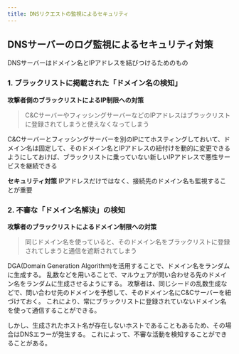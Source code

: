 ```yaml
---
title: DNSリクエストの監視によるセキュリティ
---
```


## DNSサーバーのログ監視によるセキュリティ対策
DNSサーバーはドメイン名とIPアドレスを結びつけるためのもの

### 1. ブラックリストに掲載された「ドメイン名の検知」

**攻撃者側のブラックリストによるIP制限への対策**
>C&CサーバーやフィッシングサーバーなどのIPアドレスはブラックリストに登録されてしまうと使えなくなってしまう

C&Cサーバーとフィッシングサーバーを別のIPにてホスティングしておいて、ドメイン名は固定して、そのドメイン名とIPアドレスの紐付けを動的に変更できるようにしておけば、ブラックリストに乗っていない新しいIPアドレスで悪性サービスを継続できる

**セキュリティ対策**
IPアドレスだけではなく、接続先のドメイン名も監視することが重要

### 2. 不審な「ドメイン名解決」の検知

**攻撃者のブラックリストによるドメイン制限への対策**
>同じドメイン名を使っていると、そのドメイン名をブラックリストに登録されてしまうと通信を遮断されてしまう

DGA(Domain Generation Algorithm)を活用することで、ドメイン名をランダムに生成する。
乱数などを用いることで、マルウェアが問い合わせる先のドメイン名をランダムに生成させるようにする。
攻撃者は、同じシードの乱数生成などで、問い合わせ先のドメインを予想して、そのドメイン名にC&Cサーバーを紐づけておく。
これにより、常にブラックリストに登録されていないドメイン名を使って通信することができる。

しかし、生成されたホスト名が存在しないホストであることもあるため、その場合はDNSエラーが発生する。
これによって、不審な活動を検知することができることがある。
